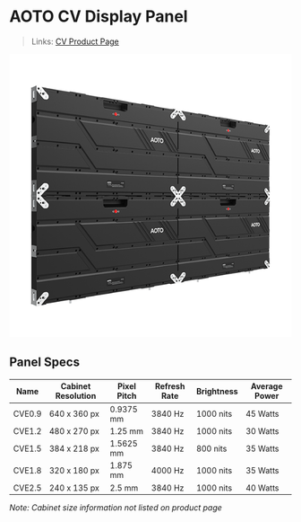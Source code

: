 # AOTO CV Display Panel

> Links: [CV Product Page](https://en.aoto.com/products/cv-series.html)

![CV Photo](AOTO-CV.png)

## Panel Specs

| Name    | Cabinet Resolution | Pixel Pitch | Refresh Rate | Brightness | Average Power |
|---------|--------------------|-------------|--------------|------------|---------------|
| CVE0.9  | 640 x 360 px       | 0.9375 mm   | 3840 Hz      | 1000 nits  | 45 Watts      |
| CVE1.2  | 480 x 270 px       | 1.25 mm     | 3840 Hz      | 1000 nits  | 30 Watts      |
| CVE1.5  | 384 x 218 px       | 1.5625 mm   | 3840 Hz      |  800 nits  | 35 Watts      |
| CVE1.8  | 320 x 180 px       | 1.875 mm    | 4000 Hz      | 1000 nits  | 35 Watts      |
| CVE2.5  | 240 x 135 px       | 2.5 mm      | 3840 Hz      | 1000 nits  | 40 Watts      |

*Note: Cabinet size information not listed on product page*